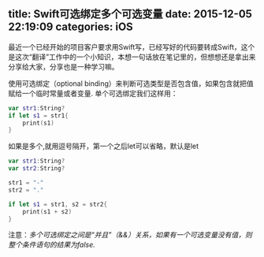 title: Swift可选绑定多个可选变量
date: 2015-12-05 22:19:09
categories: iOS
---

最近一个已经开始的项目客户要求用Swift写，已经写好的代码要转成Swift，这个是这次“翻译”工作中的一个小知识，本想一句话放在笔记里的，但想想还是拿出来分享给大家，分享也是一种学习嘛。

<!--more-->
使用可选绑定（optional binding）来判断可选类型是否包含值，如果包含就把值赋给一个临时常量或者变量.
单个可选绑定我们这样用：
```swift
var str1:String? 
if let s1 = str1{
    print(s1)
}
```

 如果是多个,就用逗号隔开，第一个之后let可以省略，默认是let
```swift
var str1:String?
var str2:String?

str1 = "-"
str2 = "."

if let s1 = str1, s2 = str2{
    print(s1 + s2)
}
```

注意：_多个可选绑定之间是“并且”（&&）关系，如果有一个可选变量没有值，则整个条件语句的结果为false._